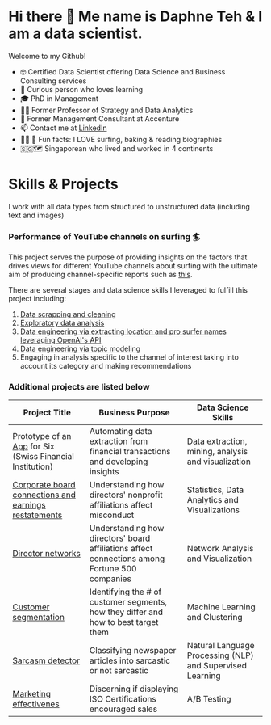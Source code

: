 # Hi there 👋 Me name is Daphne Teh & I am a data scientist.

Welcome to my Github! 


- :nerd_face: Certified Data Scientist offering Data Science and Business Consulting services
- :monocle_face: Curious person who loves learning
- :mortar_board: PhD in Management
- :woman_teacher: Former Professor of Strategy and Data Analytics
- :briefcase: Former Management Consultant at Accenture
- :mailbox: Contact me at [LinkedIn](https://www.linkedin.com/in/daphne-teh-31274310/)
- :surfing_woman: :book: Fun facts: I LOVE surfing, baking & reading biographies
- 🇸🇬🗺️ Singaporean who lived and worked in 4 continents 


# Skills & Projects

I work with all data types from structured to unstructured data (including text and images)

### Performance of YouTube channels on surfing :surfer:

This project serves the purpose of providing insights on the factors that drives views for different YouTube channels about surfing with the ultimate aim of producing channel-specific reports such as [this](https://github.com/daphteh/Scraping_Cleaning_EDA_Surfing_Videos/blob/a621dd743177ec2882fe509c1c138b4a9298a6c6/Report_Images/KB_final.pdf). 

There are several stages and data science skills I leveraged to fulfill this project including:
1. [Data scrapping and cleaning](https://github.com/daphteh/Scraping_Cleaning_EDA_Surfing_Videos/tree/main)
2. [Exploratory data analysis](https://github.com/daphteh/Scraping_Cleaning_EDA_Surfing_Videos/tree/main)
3. [Data engineering via extracting location and pro surfer names leveraging OpenAI's API](https://github.com/daphteh/Extracting-locations-and-surfer-names-from-YouTube-Titles-with-OpenAI)
4. [Data engineering via topic modeling](https://github.com/daphteh/Topic-Modeling-Surfing-Videos-on-YouTube)
5. Engaging in analysis specific to the channel of interest taking into account its category and making recommendations



### Additional projects are listed below
| Project Title  | Business Purpose | Data Science Skills | 
| ------------- | ------------- | ------------- | 
| Prototype of an [App](https://www.six-group.com/en/products-services/banking-services/data-ai/payment-enrichment.html) for Six (Swiss Financial Institution) | Automating data extraction from financial transactions and developing insights  | Data extraction, mining, analysis and visualization  |
| [Corporate board connections and earnings restatements](https://github.com/daphteh/Effect-of-board-connections-on-corporate-governance)  | Understanding how directors' nonprofit affiliations affect misconduct  | Statistics, Data Analytics and Visualizations  |
| [Director networks](https://github.com/daphteh/Fortune_500_Director_Board_Network)  | Understanding how directors' board affiliations affect connections among Fortune 500 companies  | Network Analysis and Visualization  |
| [Customer segmentation](https://github.com/daphteh/Customer_Segmentation_CreditCard_Company)  | Identifying the # of customer segments, how they differ and how to best target them  | Machine Learning and Clustering | 
| [Sarcasm detector](https://github.com/daphteh/Sarcasm_Detector)  | Classifying newspaper articles into sarcastic or not sarcastic  | Natural Language Processing (NLP) and Supervised Learning | 
| [Marketing effectivenes](https://github.com/daphteh/AB_Testing_Effectiveness_of_Marketing)  | Discerning if displaying ISO Certifications encouraged sales | A/B Testing | 
